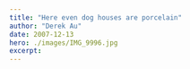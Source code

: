 ```yaml
---
title: "Here even dog houses are porcelain"
author: "Derek Au"
date: 2007-12-13
hero: ./images/IMG_9996.jpg
excerpt: 
---
```

